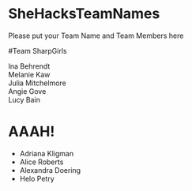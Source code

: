 SheHacksTeamNames
=================

Please put your Team Name and Team Members here

#Team SharpGirls

Ina Behrendt<br>
Melanie Kaw<br>
Julia Mitchelmore<br>
Angie Gove<br>
Lucy Bain

# AAAH!
* Adriana Kligman
* Alice Roberts
* Alexandra Doering
* Helo Petry